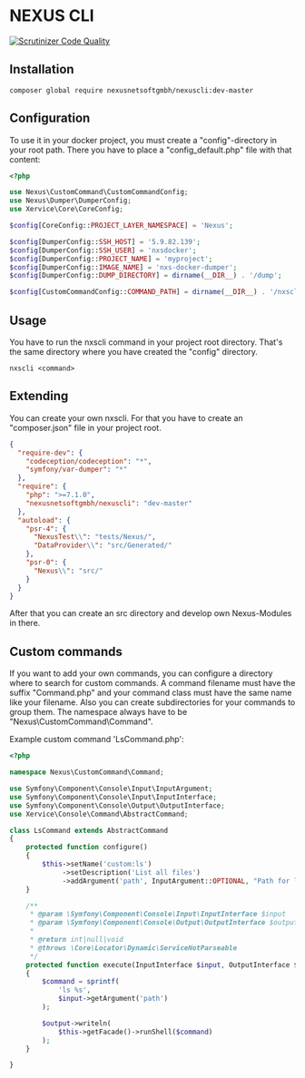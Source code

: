 NEXUS CLI
================

[![Scrutinizer Code Quality](https://scrutinizer-ci.com/g/nexusnetsoftgmbh/nexuscli/badges/quality-score.png)](https://scrutinizer-ci.com/g/nexusnetsoftgmbh/nexuscli)

Installation
------------

```
composer global require nexusnetsoftgmbh/nexuscli:dev-master
```


Configuration
--------------

To use it in your docker project, you must create a "config"-directory in your root path.
There you have to place a "config_default.php" file with that content:
```php
<?php

use Nexus\CustomCommand\CustomCommandConfig;
use Nexus\Dumper\DumperConfig;
use Xervice\Core\CoreConfig;

$config[CoreConfig::PROJECT_LAYER_NAMESPACE] = 'Nexus';

$config[DumperConfig::SSH_HOST] = '5.9.82.139';
$config[DumperConfig::SSH_USER] = 'nxsdocker';
$config[DumperConfig::PROJECT_NAME] = 'myproject';
$config[DumperConfig::IMAGE_NAME] = 'nxs-docker-dumper';
$config[DumperConfig::DUMP_DIRECTORY] = dirname(__DIR__) . '/dump';

$config[CustomCommandConfig::COMMAND_PATH] = dirname(__DIR__) . '/nxscli/commands';
```

Usage
--------
You have to run the nxscli command in your project root directory. That's the same directory where you have created the "config" directory.
```
nxscli <command>
```

Extending
----------------
You can create your own nxscli. For that you have to create an "composer.json" file in your project root.
```json
{
  "require-dev": {
    "codeception/codeception": "*",
    "symfony/var-dumper": "*"
  },
  "require": {
    "php": ">=7.1.0",
    "nexusnetsoftgmbh/nexuscli": "dev-master"
  },
  "autoload": {
    "psr-4": {
      "NexusTest\\": "tests/Nexus/",
      "DataProvider\\": "src/Generated/"
    },
    "psr-0": {
      "Nexus\\": "src/"
    }
  }
}
```

After that you can create an src directory and develop own Nexus-Modules in there.




Custom commands
----------------
If you want to add your own commands, you can configure a directory where to search for custom commands.
A command filename must have the suffix "Command.php" and your command class must have the same name like your filename.
Also you can create subdirectories for your commands to group them. The namespace always have to be "Nexus\CustomCommand\Command".

Example custom command 'LsCommand.php':
```php
<?php

namespace Nexus\CustomCommand\Command;

use Symfony\Component\Console\Input\InputArgument;
use Symfony\Component\Console\Input\InputInterface;
use Symfony\Component\Console\Output\OutputInterface;
use Xervice\Console\Command\AbstractCommand;

class LsCommand extends AbstractCommand
{
    protected function configure()
    {
        $this->setName('custom:ls')
             ->setDescription('List all files')
             ->addArgument('path', InputArgument::OPTIONAL, "Path for listing files", './');
    }

    /**
     * @param \Symfony\Component\Console\Input\InputInterface $input
     * @param \Symfony\Component\Console\Output\OutputInterface $output
     *
     * @return int|null|void
     * @throws \Core\Locator\Dynamic\ServiceNotParseable
     */
    protected function execute(InputInterface $input, OutputInterface $output)
    {
        $command = sprintf(
            'ls %s',
            $input->getArgument('path')
        );

        $output->writeln(
            $this->getFacade()->runShell($command)
        );
    }

}
```